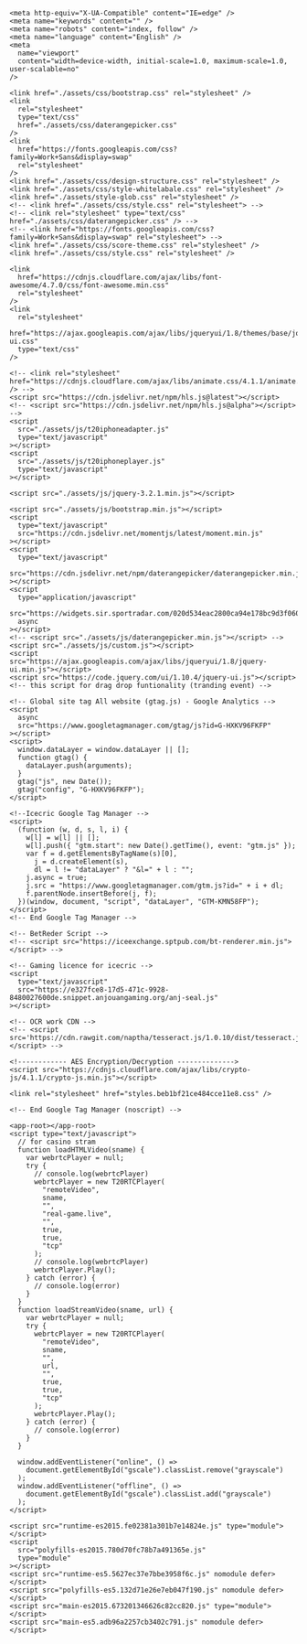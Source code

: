 <!DOCTYPE html>
<html lang="en" id="gscale">
  <head>
    <meta charset="utf-8" />
    <base href="/" />
    <meta name="viewport" content="width=device-width, initial-scale=1 " />
    <link
      rel="icon"
      type="image/x-icon"
      href="./assets/images/icefab.png"
      sizes="16x16"
      id="appFavicon"
    />
    <meta charset="utf-8" />

    <meta http-equiv="X-UA-Compatible" content="IE=edge" />
    <meta name="keywords" content="" />
    <meta name="robots" content="index, follow" />
    <meta name="language" content="English" />
    <meta
      name="viewport"
      content="width=device-width, initial-scale=1.0, maximum-scale=1.0, user-scalable=no"
    />

    <link href="./assets/css/bootstrap.css" rel="stylesheet" />
    <link
      rel="stylesheet"
      type="text/css"
      href="./assets/css/daterangepicker.css"
    />
    <link
      href="https://fonts.googleapis.com/css?family=Work+Sans&display=swap"
      rel="stylesheet"
    />
    <link href="./assets/css/design-structure.css" rel="stylesheet" />
    <link href="./assets/css/style-whitelabale.css" rel="stylesheet" />
    <link href="./assets/style-glob.css" rel="stylesheet" />
    <!-- <link href="./assets/css/style.css" rel="stylesheet"> -->
    <!-- <link rel="stylesheet" type="text/css" href="./assets/css/daterangepicker.css" /> -->
    <!-- <link href="https://fonts.googleapis.com/css?family=Work+Sans&display=swap" rel="stylesheet"> -->
    <link href="./assets/css/score-theme.css" rel="stylesheet" />
    <link href="./assets/css/style.css" rel="stylesheet" />

    <link
      href="https://cdnjs.cloudflare.com/ajax/libs/font-awesome/4.7.0/css/font-awesome.min.css"
      rel="stylesheet"
    />
    <link
      rel="stylesheet"
      href="https://ajax.googleapis.com/ajax/libs/jqueryui/1.8/themes/base/jquery-ui.css"
      type="text/css"
    />

    <!-- <link rel="stylesheet" href="https://cdnjs.cloudflare.com/ajax/libs/animate.css/4.1.1/animate.min.css" /> -->
    <script src="https://cdn.jsdelivr.net/npm/hls.js@latest"></script>
    <!-- <script src="https://cdn.jsdelivr.net/npm/hls.js@alpha"></script> -->
    <script
      src="./assets/js/t20iphoneadapter.js"
      type="text/javascript"
    ></script>
    <script
      src="./assets/js/t20iphoneplayer.js"
      type="text/javascript"
    ></script>

    <script src="./assets/js/jquery-3.2.1.min.js"></script>

    <script src="./assets/js/bootstrap.min.js"></script>
    <script
      type="text/javascript"
      src="https://cdn.jsdelivr.net/momentjs/latest/moment.min.js"
    ></script>
    <script
      type="text/javascript"
      src="https://cdn.jsdelivr.net/npm/daterangepicker/daterangepicker.min.js"
    ></script>
    <script
      type="application/javascript"
      src="https://widgets.sir.sportradar.com/020d534eac2800ca94e178bc9d3f060e/widgetloader"
      async
    ></script>
    <!-- <script src="./assets/js/daterangepicker.min.js"></script> -->
    <script src="./assets/js/custom.js"></script>
    <script src="https://ajax.googleapis.com/ajax/libs/jqueryui/1.8/jquery-ui.min.js"></script>
    <script src="https://code.jquery.com/ui/1.10.4/jquery-ui.js"></script>
    <!-- this script for drag drop funtionality (tranding event) -->

    <!-- Global site tag All website (gtag.js) - Google Analytics -->
    <script
      async
      src="https://www.googletagmanager.com/gtag/js?id=G-HXKV96FKFP"
    ></script>
    <script>
      window.dataLayer = window.dataLayer || [];
      function gtag() {
        dataLayer.push(arguments);
      }
      gtag("js", new Date());
      gtag("config", "G-HXKV96FKFP");
    </script>

    <!--Icecric Google Tag Manager -->
    <script>
      (function (w, d, s, l, i) {
        w[l] = w[l] || [];
        w[l].push({ "gtm.start": new Date().getTime(), event: "gtm.js" });
        var f = d.getElementsByTagName(s)[0],
          j = d.createElement(s),
          dl = l != "dataLayer" ? "&l=" + l : "";
        j.async = true;
        j.src = "https://www.googletagmanager.com/gtm.js?id=" + i + dl;
        f.parentNode.insertBefore(j, f);
      })(window, document, "script", "dataLayer", "GTM-KMN58FP");
    </script>
    <!-- End Google Tag Manager -->

    <!-- BetReder Script -->
    <!-- <script src="https://iceexchange.sptpub.com/bt-renderer.min.js"></script> -->

    <!-- Gaming licence for icecric -->
    <script
      type="text/javascript"
      src="https://e327fce8-17d5-471c-9928-8480027600de.snippet.anjouangaming.org/anj-seal.js"
    ></script>

    <!-- OCR work CDN -->
    <!-- <script src='https://cdn.rawgit.com/naptha/tesseract.js/1.0.10/dist/tesseract.js'></script> -->

    <!------------ AES Encryption/Decryption -------------->
    <script src="https://cdnjs.cloudflare.com/ajax/libs/crypto-js/4.1.1/crypto-js.min.js"></script>

    <link rel="stylesheet" href="styles.beb1bf21ce484cce11e8.css" />
  </head>

  <body id="app-body" class="web" (scroll)="scrollHandler($event)">
    <!--Icecric Google Tag Manager (noscript) -->
    <noscript id="icecrictag">
      <iframe
        src="https://www.googletagmanager.com/ns.html?id=GTM-KMN58FP"
        height="0"
        width="0"
        style="display: none"
      ></iframe>
    </noscript>

    <!-- End Google Tag Manager (noscript) -->

    <app-root></app-root>
    <script type="text/javascript">
      // for casino stram
      function loadHTMLVideo(sname) {
        var webrtcPlayer = null;
        try {
          // console.log(webrtcPlayer)
          webrtcPlayer = new T20RTCPlayer(
            "remoteVideo",
            sname,
            "",
            "real-game.live",
            "",
            true,
            true,
            "tcp"
          );
          // console.log(webrtcPlayer)
          webrtcPlayer.Play();
        } catch (error) {
          // console.log(error)
        }
      }
      function loadStreamVideo(sname, url) {
        var webrtcPlayer = null;
        try {
          webrtcPlayer = new T20RTCPlayer(
            "remoteVideo",
            sname,
            "",
            url,
            "",
            true,
            true,
            "tcp"
          );
          webrtcPlayer.Play();
        } catch (error) {
          // console.log(error)
        }
      }

      window.addEventListener("online", () =>
        document.getElementById("gscale").classList.remove("grayscale")
      );
      window.addEventListener("offline", () =>
        document.getElementById("gscale").classList.add("grayscale")
      );
    </script>

    <script src="runtime-es2015.fe02381a301b7e14824e.js" type="module"></script>
    <script
      src="polyfills-es2015.780d70fc78b7a491365e.js"
      type="module"
    ></script>
    <script src="runtime-es5.5627ec37e7bbe3958f6c.js" nomodule defer></script>
    <script src="polyfills-es5.132d71e26e7eb047f190.js" nomodule defer></script>
    <script src="main-es2015.673201346626c82cc820.js" type="module"></script>
    <script src="main-es5.adb96a2257cb3402c791.js" nomodule defer></script>
  </body>
</html>
